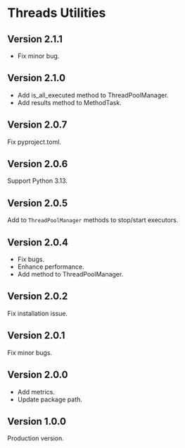 # Threads Utilities

## Version 2.1.1
- Fix minor bug.

## Version 2.1.0

 - Add is_all_executed method to ThreadPoolManager.
 - Add results method to MethodTask.

## Version 2.0.7

Fix pyproject.toml.

## Version 2.0.6

Support Python 3.13.

## Version 2.0.5

Add to `ThreadPoolManager` methods to stop/start executors.

## Version 2.0.4

- Fix bugs.
- Enhance performance.
- Add method to ThreadPoolManager.

## Version 2.0.2

Fix installation issue.

## Version 2.0.1

Fix minor bugs.

## Version 2.0.0

- Add metrics.
- Update package path.

## Version 1.0.0

Production version.